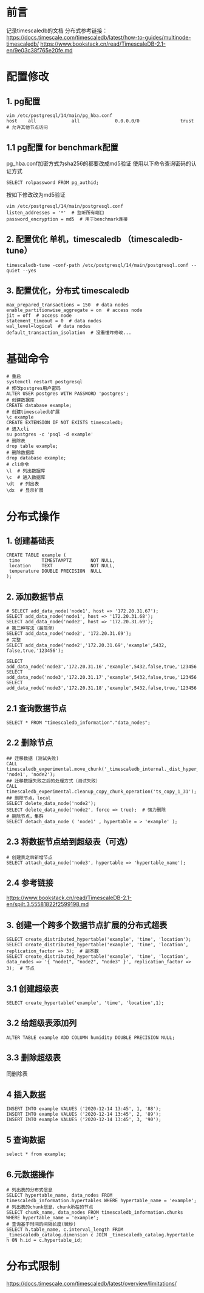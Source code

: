 # 前言
记录timescaledb的文档
分布式参考链接：
https://docs.timescale.com/timescaledb/latest/how-to-guides/multinode-timescaledb/
https://www.bookstack.cn/read/TimescaleDB-2.1-en/9e03c38f765e20fe.md

# 配置修改
## 1. pg配置
```
vim /etc/postgresql/14/main/pg_hba.conf 
host    all             all             0.0.0.0/0               trust  # 允许其他节点访问
```
## 1.1 pg配置 for benchmark配置
pg_hba.conf加密方式为sha256的都要改成md5验证
使用以下命令查询密码的认证方式
```
SELECT rolpassword FROM pg_authid;
```
按如下修改改为md5验证
```
vim /etc/postgresql/14/main/postgresql.conf 
listen_addresses = '*'  # 监听所有端口
password_encryption = md5  # 用于benchmark连接
```
## 2. 配置优化 单机，timescaledb （timescaledb-tune）
```
timescaledb-tune -conf-path /etc/postgresql/14/main/postgresql.conf --quiet --yes
```
## 3. 配置优化，分布式 timescaledb
```
max_prepared_transactions = 150  # data nodes
enable_partitionwise_aggregate = on  # access node
jit = off  # access node
statement_timeout = 0  # data nodes
wal_level=logical  # data nodes
default_transaction_isolation  # 没看懂咋修改...
```
# 基础命令
```
# 重启
systemctl restart postgresql
# 修改postgres用户密码
ALTER USER postgres WITH PASSWORD 'postgres';
# 创建数据库
CREATE database example;
# 创建timescaledb扩展
\c example
CREATE EXTENSION IF NOT EXISTS timescaledb;
# 进入cli
su postgres -c 'psql -d example'
# 删除表
drop table example;
# 删除数据库
drop database example;
# cli命令
\l  # 列出数据库
\c  # 进入数据库
\dt  # 列出表
\dx  # 显示扩展
```

# 分布式操作
## 1. 创建基础表
```
CREATE TABLE example (
 time        TIMESTAMPTZ       NOT NULL,
 location    TEXT              NOT NULL,
 temperature DOUBLE PRECISION  NULL
);
```
## 2. 添加数据节点
```
# SELECT add_data_node('node1', host => '172.20.31.67');
SELECT add_data_node('node1', host => '172.20.31.68');
SELECT add_data_node('node2', host => '172.20.31.69');
# 第二种写法（最简单）
SELECT add_data_node('node2', '172.20.31.69');
# 完整
SELECT add_data_node('node2','172.20.31.69','example',5432,	false,true,'123456');

SELECT add_data_node('node3','172.20.31.16','example',5432,false,true,'123456');
SELECT add_data_node('node3','172.20.31.17','example',5432,false,true,'123456');
SELECT add_data_node('node3','172.20.31.18','example',5432,false,true,'123456');
```
## 2.1 查询数据节点
```
SELECT * FROM "timescaledb_information"."data_nodes";
```
## 2.2 删除节点
```
## 迁移数据 (测试失败)
CALL timescaledb_experimental.move_chunk('_timescaledb_internal._dist_hyper_1_1_chunk', 'node1', 'node2');
## 迁移数据失败之后的处理方式（测试失败）
CALL timescaledb_experimental.cleanup_copy_chunk_operation('ts_copy_1_31');
## 删除节点，local
SELECT delete_data_node('node2');
SELECT delete_data_node('node2', force => true);  # 强力删除
# 删除节点，集群
SELECT detach_data_node ( 'node1' , hypertable = > 'example' ); 
```
## 2.3 将数据节点给到超级表（可选）
```
# 创建表之后新增节点
SELECT attach_data_node('node3', hypertable => 'hypertable_name');
```
## 2.4 参考链接
https://www.bookstack.cn/read/TimescaleDB-2.1-en/spilt.3.55581822f2599198.md
## 3. 创建一个跨多个数据节点扩展的分布式超表
```
SELECT create_distributed_hypertable('example', 'time', 'location');
SELECT create_distributed_hypertable('example', 'time', 'location', replication_factor => 3);  # 副本数
SELECT create_distributed_hypertable('example', 'time', 'location', data_nodes => '{ "node1", "node2", "node3" }', replication_factor => 3);  # 节点
```
## 3.1 创建超级表
```
SELECT create_hypertable('example', 'time', 'location',1);
```
## 3.2 给超级表添加列
```
ALTER TABLE example ADD COLUMN humidity DOUBLE PRECISION NULL;
```
## 3.3 删除超级表
同删除表

## 4 插入数据
```
INSERT INTO example VALUES ('2020-12-14 13:45', 1, '88');
INSERT INTO example VALUES ('2020-12-14 13:45', 2, '89');
INSERT INTO example VALUES ('2020-12-14 13:45', 3, '90');
```

## 5 查询数据
```
select * from example;
```

## 6.元数据操作
```
# 列出表的分布式信息
SELECT hypertable_name, data_nodes FROM timescaledb_information.hypertables WHERE hypertable_name = 'example';
# 列出表的chunk信息，chunk所在的节点
SELECT chunk_name, data_nodes FROM timescaledb_information.chunks WHERE hypertable_name = 'example';
# 查询基于时间的间隔长度(微秒)
SELECT h.table_name, c.interval_length FROM _timescaledb_catalog.dimension c JOIN _timescaledb_catalog.hypertable h ON h.id = c.hypertable_id;
```

# 分布式限制
https://docs.timescale.com/timescaledb/latest/overview/limitations/



